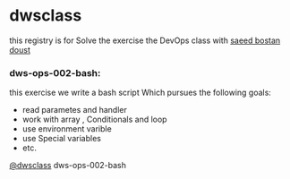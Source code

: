 # dwsclass
this registry is for Solve the exercise the DevOps class with [saeed bostan doust](https://bostandoust.ir/) 
### dws-ops-002-bash:
 this exercise we write a bash script Which pursues the following goals:
 -  read parametes and handler
 -  work with array , Conditionals and loop
 -  use environment varible
 -  use Special variables
 -  etc.

[@dwsclass](https://github.com/dwsclass) dws-ops-002-bash